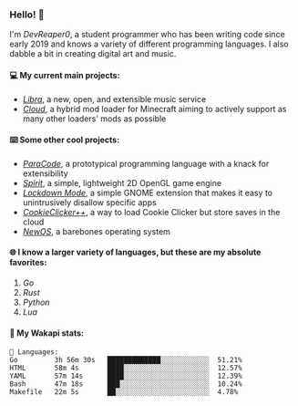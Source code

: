 ### Hello! 👋

I'm _DevReaper0_, a student programmer who has been writing code since early 2019 and knows a variety of different programming languages. I also dabble a bit in creating digital art and music.

#### 💻 My current main projects:

-   _[Libra](https://github.com/LibraMusic)_, a new, open, and extensible music service
-   _[Cloud](https://github.com/CloudLoaderMC/CloudLoader)_, a hybrid mod loader for Minecraft aiming to actively support as many other loaders' mods as possible

#### ⌨️ Some other cool projects:

-   _[ParaCode](https://github.com/ParaCodeLang/ParaCode)_, a prototypical programming language with a knack for extensibility
-   _[Spirit](https://gitlab.com/DevReaper0/SpiritEngine)_, a simple, lightweight 2D OpenGL game engine
-   _[Lockdown Mode](https://github.com/DevReaper0/GNOME-LockdownMode)_, a simple GNOME extension that makes it easy to unintrusively disallow specific apps
-   _[CookieClicker++](https://github.com/DevReaper0/CookieClickerPlusPlus)_, a way to load Cookie Clicker but store saves in the cloud
-   _[NewOS](https://github.com/DevReaper0/NewOS)_, a barebones operating system

#### 🌐 I know a larger variety of languages, but these are my absolute favorites:

1. _Go_
2. _Rust_
3. _Python_
4. _Lua_

#### 📡 My Wakapi stats:

```text
💾 Languages:
Go         3h 56m 30s   █████████████░░░░░░░░░░░░  51.21%
HTML       58m 4s       ████░░░░░░░░░░░░░░░░░░░░░  12.57%
YAML       57m 14s      ████░░░░░░░░░░░░░░░░░░░░░  12.39%
Bash       47m 18s      ███░░░░░░░░░░░░░░░░░░░░░░  10.24%
Makefile   22m 5s       ██░░░░░░░░░░░░░░░░░░░░░░░  4.78%
```
